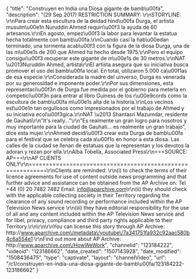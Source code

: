 {
    "title": "Construyen en India una Diosa gigante de bamb\u00fa",
    "description": "(29 Sep 2017) RESTRICTION SUMMARY: \r\nSTORYLINE: \r\nPara crear esta escultura de la deidad hind\u00fa Durga, el artista musulm\u00e1n Nuruddin Ahmed requiri\u00f3 la ayuda de 60 artesanos.\r\nEn agosto, empez\u00f3 la labor para levantar la estatua hecha totalmente con bamb\u00fa.\r\nCuando casi la hab\u00edan terminado, una tormenta acab\u00f3 con la figura de la diosa Durga, una de las m\u00e1s de 200 que Ahmed ha hecho desde 1975.\r\nPero el equipo consigui\u00f3 recuperar este gigante de m\u00e1s de 30 metros.\r\nNAT \u2013Nuruddin Ahmed, artista\r\nEl artista asegura que su iniciativa busca promover el uso del bamb\u00fa local. En total, utilizaron 5.000 ca\u00f1as de esa especie.\r\nConsiderada la madre del uinverso, Durga es venerada por su generosidad e imponente poder.\r\nPor sus dimensiones, esta representaci\u00f3n de Durga fue medida por el gobierno para meterla en competici\u00f3n para entrar al libro Guiness de los r\u00e9cords como la escultura de bamb\u00fa m\u00e1s alta de la historia.\r\nLos vecinos est\u00e1n tan orgullosos como impresionados por el trabajo de Ahmed y su iniciativa ecol\u00f3gica.\r\nNAT \u2013 Shantasri Mazumdar, residente de Gauhati\r\n\"It's really...\"\r\n\"Es realmente un gran logro para nosotros y muy importante para la ciudad de Gauhati... es realmente un gran trabajo\", dice esta mujer.\r\nAhmed decidi\u00f3 crear esta Durga de bamb\u00fa para el festival que se celebra cada a\u00f1o en honor a esta diosa. Las calles de la ciudad se llenan de estatuas que la representan y los devotos la adoran y rezan por ella.\r\nAlba Tobella, Associated Press\r\n===SOURCE: AP===\r\nAP CLIENTS ONLY\r\n===========================================================\r\nClients are reminded: \r\n(i) to check the terms of their licence agreements for use of content outside news programming and that further advice and assistance can be obtained from the AP Archive on: Tel +44 (0) 20 7482 7482 Email: info@aparchive.com\r\n(ii) they should check with the applicable collecting society in their Territory regarding the clearance of any sound recording or performance included within the AP Television News service \r\n(iii) they have editorial responsibility for the use of all and any content included within the AP Television News service and for libel, privacy, compliance and third party rights applicable to their Territory.\r\n\r\n\r\nYou can license this story through AP Archive: http:\/\/www.aparchive.com\/metadata\/youtube\/7a341751fa932c92aac580b4c6a554e1 \r\nFind out more about AP Archive: http:\/\/www.aparchive.com\/HowWeWork",
    "channelid": "123184222",
    "videoid": "123186662",
    "date_created": "1507143928",
    "date_modified": "1508436475",
    "type": "captivate",
    "layout": "channelVideo",
    "url": "\/c1\/construyen-en-india-una-diosa-gigante-de-bamb\u00fa\/123184222-123186662"
}